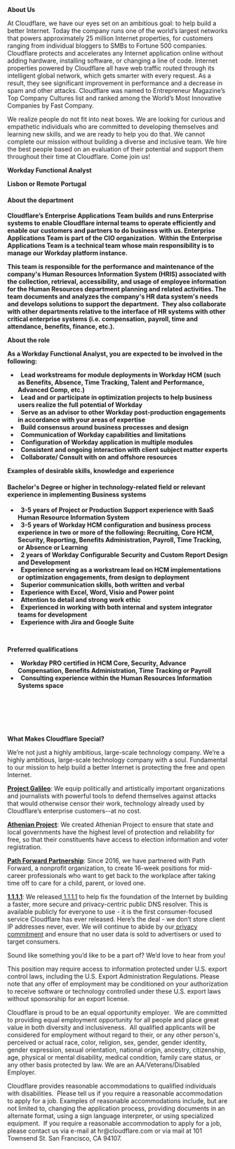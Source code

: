 <div class="content-intro">
	<div><strong>About Us</strong></div>
	<div>
		<p><span style="font-weight: 400;">At Cloudflare, we have our eyes set on an ambitious goal: to help build a better Internet. Today the company runs one of the world’s largest networks that powers approximately 25 million Internet properties, for customers ranging from individual bloggers to SMBs to Fortune 500 companies. Cloudflare protects and accelerates any Internet application online without adding hardware, installing software, or changing a line of code. Internet properties powered by Cloudflare all have web traffic routed through its intelligent global network, which gets smarter with every request. As a result, they see significant improvement in performance and a decrease in spam and other attacks. Cloudflare was named to Entrepreneur Magazine’s Top Company Cultures list and ranked among the World’s Most Innovative Companies by Fast Company.</span><span style="font-weight: 400;">&nbsp;</span></p>
		<p><span style="font-weight: 400;">We realize people do not fit into neat boxes. We are looking for curious and empathetic individuals who are committed to developing themselves and learning new skills, and we are ready to help you do that. We cannot complete our mission without building a diverse and inclusive team. We hire the best people based on an evaluation of their potential and support them throughout their time at Cloudflare. Come join us!&nbsp;</span></p>
	</div>
</div>
<p><strong>Workday Functional Analyst</strong></p>
<p><strong>Lisbon or Remote Portugal</strong></p>
<h4><strong>About the department</strong></h4>
<p><strong>Cloudflare’s Enterprise Applications Team builds and runs Enterprise systems to enable Cloudflare internal teams to operate efficiently and enable our customers and partners to do business with us. Enterprise Applications Team is part of the CIO organization.&nbsp; Within the Enterprise Applications Team is a technical team whose main responsibility is to manage our Workday platform instance.</strong></p>
<p><strong>This team is responsible for the performance and maintenance of the company's Human Resources Information System (HRIS) associated with the collection, retrieval, accessibility, and usage of employee information for the Human Resources department planning and related activities. The team documents and analyzes the company's HR data system's needs and develops solutions to support the department.&nbsp; They also collaborate with other departments relative to the interface of HR systems with other critical enterprise systems (i.e. compensation, payroll, time and attendance, benefits, finance, etc.).</strong></p>
<p><strong>About the role</strong></p>
<p><strong>As a Workday Functional Analyst, you are expected to be involved in the following:</strong></p>
<ul>
	<li><strong> &nbsp; </strong><strong> </strong><strong>Lead workstreams for module deployments in Workday HCM (such as Benefits, Absence, Time Tracking, Talent and Performance, Advanced Comp, etc.)</strong></li>
	<li><strong> &nbsp; </strong><strong> </strong><strong>Lead and or participate in optimization projects to help business users realize the full potential of Workday</strong></li>
	<li><strong> &nbsp; </strong><strong> </strong><strong>Serve as an advisor to other Workday post-production engagements in accordance with your areas of expertise</strong></li>
	<li><strong> &nbsp; </strong><strong> </strong><strong>Build consensus around business processes and design</strong></li>
	<li><strong> &nbsp; </strong><strong> </strong><strong>Communication of Workday capabilities and limitations</strong></li>
	<li><strong> &nbsp; </strong><strong> </strong><strong>Configuration of Workday application in multiple modules</strong></li>
	<li><strong> &nbsp; </strong><strong> </strong><strong>Consistent and ongoing interaction with client subject matter experts</strong></li>
	<li><strong> &nbsp; </strong><strong> </strong><strong>Collaborate/ Consult with on and offshore resources</strong></li>
</ul>
<p><strong>Examples of desirable skills, knowledge and experience</strong></p>
<h4><strong>Bachelor's Degree or higher in technology-related field or relevant experience in implementing Business systems</strong></h4>
<ul>
	<li><strong> &nbsp; </strong><strong> </strong><strong>3-5 years of Project or Production Support experience with SaaS Human Resource Information System</strong></li>
	<li><strong> &nbsp; </strong><strong> </strong><strong>3-5 years of Workday HCM configuration and business process experience in two or more of the following: Recruiting, Core HCM, Security, Reporting, Benefits Administration, Payroll, Time Tracking, or Absence or Learning</strong></li>
	<li><strong> &nbsp; </strong><strong> </strong><strong>2 years of Workday Configurable Security and Custom Report Design and Development</strong></li>
	<li><strong> &nbsp; </strong><strong> </strong><strong>Experience serving as a workstream lead on HCM implementations or optimization engagements, from design to deployment</strong></li>
	<li><strong> &nbsp; </strong><strong> </strong><strong>Superior communication skills, both written and verbal</strong></li>
	<li><strong> &nbsp; </strong><strong> </strong><strong>Experience with Excel, Word, Visio and Power point</strong></li>
	<li><strong> &nbsp; </strong><strong> </strong><strong>Attention to detail and strong work ethic</strong></li>
	<li><strong> &nbsp; </strong><strong> </strong><strong>Experienced in working with both internal and system integrator teams for development</strong></li>
	<li><strong> &nbsp; </strong><strong> </strong><strong>Experience with Jira and Google Suite</strong></li>
</ul>
<p><strong>&nbsp;</strong></p>
<p><strong>Preferred qualifications</strong></p>
<ul>
	<li><strong> &nbsp; </strong><strong> </strong><strong>Workday PRO certified in HCM Core, Security, Advance Compensation, Benefits Administration, Time Tracking or Payroll</strong></li>
	<li><strong> &nbsp; </strong><strong> </strong><strong>Consulting experience within the Human Resources Information Systems space</strong></li>
</ul>
<p><strong>&nbsp;</strong></p>
<h4><br><br></h4>
<div class="content-conclusion">
	<p><strong>What Makes Cloudflare Special?</strong></p>
	<p><span style="font-weight: 400;">We’re not just a highly ambitious, large-scale technology company. We’re a highly ambitious, large-scale technology company with a soul. Fundamental to our mission to help build a better Internet is protecting the free and open Internet.</span></p>
	<p><a href="https://blog.cloudflare.com/protecting-free-expression-online/"><strong>Project Galileo</strong></a><span style="font-weight: 400;">: We equip politically and artistically important organizations and journalists with powerful tools to defend themselves against attacks that would otherwise censor their work, technology already used by Cloudflare’s enterprise customers--at no cost.</span></p>
	<p><strong><a href="https://www.cloudflare.com/athenian/">Athenian Project</a></strong><span style="font-weight: 400;">: We created Athenian Project to ensure that state and local governments have the highest level of protection and reliability for free, so that their constituents have access to election information and voter registration.</span></p>
	<p><a href="https://blog.cloudflare.com/tag/path-forward/"><strong>Path Forward Partnership</strong></a><span style="font-weight: 400;">: Since 2016, we have partnered with Path Forward, a nonprofit organization, to create 16-week positions for mid-career professionals who want to get back to the workplace after taking time off to care for a child, parent, or loved one.</span></p>
	<p><a href="https://1.1.1.1/"><strong>1.1.1.1</strong></a><span style="font-weight: 400;">: We released</span><a href="https://1.1.1.1/"> <span style="font-weight: 400;">1.1.1.1</span></a><span style="font-weight: 400;"> to help fix the foundation of the Internet by building a faster, more secure and privacy-centric public DNS resolver. This is available publicly for everyone to use - it is the first consumer-focused service Cloudflare has ever released. Here’s the deal - we don’t store client IP addresses never, ever. We will continue to abide by our</span><a href="https://developers.cloudflare.com/1.1.1.1/privacy/public-dns-resolver"> privacy commitment</a><span style="font-weight: 400;"> and ensure that no user data is sold to advertisers or used to target consumers.</span></p>
	<p><span style="font-weight: 400;">Sound like something you’d like to be a part of? We’d love to hear from you!</span></p>
	<p><span style="font-weight: 400;">This position may require access to information protected under U.S. export control laws, including the U.S. Export Administration Regulations. Please note that any offer of employment may be conditioned on your authorization to receive software or technology controlled under these U.S. export laws without sponsorship for an export license.</span></p>
	<p><span style="font-weight: 400;">Cloudflare is proud to be an equal opportunity employer. &nbsp;We are committed to providing equal employment opportunity for all people and place great value in both diversity and inclusiveness. &nbsp;All qualified applicants will be considered for employment without regard to their, or any other person's, perceived or actual</span> <span style="font-weight: 400;">race, color, religion, sex, gender, gender identity, gender expression, sexual orientation, national origin, ancestry, citizenship, age, physical or mental disability, medical condition, family care status, or any other basis protected by law. </span><span style="font-weight: 400;">We are an AA/Veterans/Disabled Employer.</span></p>
	<p><span style="font-weight: 400;">Cloudflare provides reasonable accommodations to qualified individuals with disabilities. &nbsp;Please tell us if you require a reasonable accommodation to apply for a job. Examples of reasonable accommodations include, but are not limited to, changing the application process, providing documents in an alternate format, using a sign language interpreter, or using specialized equipment. &nbsp;If you require a reasonable accommodation to apply for a job, please contact us via e-mail at </span><span style="font-weight: 400;">hr@cloudflare.com</span><span style="font-weight: 400;"> or via mail at 101 Townsend St. San Francisco, CA 94107.</span></p>
</div>